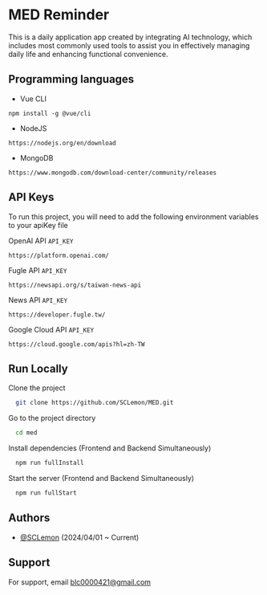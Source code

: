 
# MED Reminder


This is a daily application app created by integrating AI technology, which includes most commonly used tools to assist you in effectively managing daily life and enhancing functional convenience.


## Programming languages
- Vue CLI
```
npm install -g @vue/cli
```
- NodeJS
```
https://nodejs.org/en/download
```
- MongoDB
```
https://www.mongodb.com/download-center/community/releases
```



## API Keys

To run this project, you will need to add the following environment variables to your apiKey file

OpenAI API `API_KEY`  
```
https://platform.openai.com/
```

Fugle API `API_KEY`
```
https://newsapi.org/s/taiwan-news-api
```

News API `API_KEY`
```
https://developer.fugle.tw/
```

Google Cloud API `API_KEY`
```
https://cloud.google.com/apis?hl=zh-TW
```

## Run Locally

Clone the project

```bash
  git clone https://github.com/SCLemon/MED.git
```

Go to the project directory

```bash
  cd med
```

Install dependencies (Frontend and Backend Simultaneously)

```bash
  npm run fullInstall
```
Start the server (Frontend and Backend Simultaneously)

```bash
  npm run fullStart
```


## Authors

- [@SCLemon](https://github.com/SCLemon)  (2024/04/01 ~ Current)


## Support

For support, email blc0000421@gmail.com
